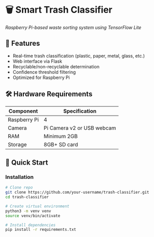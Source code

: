 # 🗑️ Smart Trash Classifier 
*Raspberry Pi-based waste sorting system using TensorFlow Lite*

## 🌟 Features
- Real-time trash classification (plastic, paper, metal, glass, etc.)
- Web interface via Flask
- Recyclable/non-recyclable determination
- Confidence threshold filtering
- Optimized for Raspberry Pi

## 🛠️ Hardware Requirements
| Component | Specification |
|-----------|---------------|
| Raspberry Pi | 4 |
| Camera | Pi Camera v2 or USB webcam |
| RAM | Minimum 2GB |
| Storage | 8GB+ SD card |

## 🚀 Quick Start

### Installation
```bash
# Clone repo
git clone https://github.com/your-username/trash-classifier.git
cd trash-classifier

# Create virtual environment
python3 -m venv venv
source venv/bin/activate

# Install dependencies
pip install -r requirements.txt
